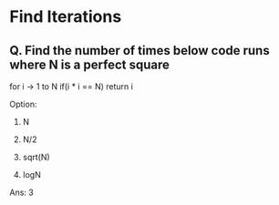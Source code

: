 # Find Iterations

## Q. Find the number of times below code runs where N is a perfect square

for i -> 1 to N
  if(i * i == N)
    return i

Option:

1. N

2. N/2
 
3. sqrt(N)

4. logN

Ans:
3
